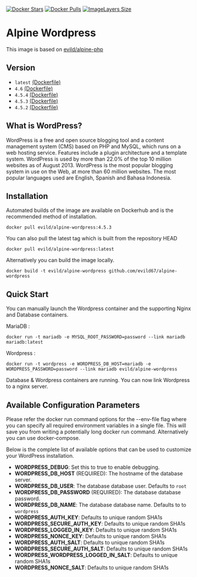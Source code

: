 [![Docker Stars](https://img.shields.io/docker/stars/evild/alpine-wordpress.svg?style=flat-square)](https://hub.docker.com/r/evild/alpine-wordpress/)
[![Docker Pulls](https://img.shields.io/docker/pulls/evild/alpine-wordpress.svg?style=flat-square)](https://hub.docker.com/r/evild/alpine-wordpress/)
[![ImageLayers Size](https://img.shields.io/imagelayers/image-size/evild/alpine-wordpress/latest.svg?style=flat-square)](https://hub.docker.com/r/evild/alpine-wordpress/)

# Alpine Wordpress

This image is based on [evild/alpine-php](https://hub.docker.com/r/evild/alpine-php/)

## Version

- `latest` [(Dockerfile)](https://github.com/Evild67/docker-alpine-wordpress/blob/master/Dockerfile)
- `4.6` [(Dockerfile)](https://github.com/Evild67/docker-alpine-wordpress/blob/a6581d3f764d3d10dfe863cbf66c3144f1e42672/Dockerfile)
- `4.5.4` [(Dockerfile)](https://github.com/Evild67/docker-alpine-wordpress/blob/43300ea22cdac08ecf738ee2619e81709adb9c51/Dockerfile)
- `4.5.3` [(Dockerfile)](https://github.com/Evild67/docker-alpine-wordpress/blob/a1ddef9ad8000d328671ed366e1c7c34246fdbdd/Dockerfile)
- `4.5.2` [(Dockerfile)](https://github.com/Evild67/docker-alpine-wordpress/blob/3ca44832bc8d1f30222665b1a00806461b10b851/Dockerfile)


## What is WordPress?
WordPress is a free and open source blogging tool and a content management system (CMS) based on PHP and MySQL, which runs on a web hosting service. Features include a plugin architecture and a template system. WordPress is used by more than 22.0% of the top 10 million websites as of August 2013. WordPress is the most popular blogging system in use on the Web, at more than 60 million websites. The most popular languages used are English, Spanish and Bahasa Indonesia.


## Installation
Automated builds of the image are available on Dockerhub and is the recommended method of installation.
```
docker pull evild/alpine-wordpress:4.5.3
```
You can also pull the latest tag which is built from the repository HEAD
```
docker pull evild/alpine-wordpress:latest
```
Alternatively you can build the image locally.
```
docker build -t evild/alpine-wordpress github.com/evild67/alpine-wordpress
```

## Quick Start

You can manually launch the Wordpress container and the supporting Nginx and Database containers.

MariaDB :
```
docker run -t mariadb -e MYSQL_ROOT_PASSWORD=password --link mariadb mariadb:latest
```
Wordpress :
```
docker run -t wordpress -e WORDPRESS_DB_HOST=mariadb -e WORDPRESS_PASSWORD=password --link mariadb evild/alpine-wordpress
```

Database & Wordpress containers are running. You can now link Wordpress to a nginx server.

## Available Configuration Parameters

Please refer the docker run command options for the --env-file flag where you can specify all required environment variables in a single file. This will save you from writing a potentially long docker run command. Alternatively you can use docker-compose.

Below is the complete list of available options that can be used to customize your WordPress installation.
* **WORDPRESS_DEBUG**: Set this to true to enable debugging.
* **WORDPRESS_DB_HOST** (REQUIRED): The hostname of the database server.
* **WORDPRESS_DB_USER**: The database database user. Defaults to `root`
* **WORDPRESS_DB_PASSWORD** (REQUIRED): The database database password.
* **WORDPRESS_DB_NAME**: The database database name. Defaults to to `wordpress`
* **WORDPRESS_AUTH_KEY**: Defaults to unique random SHA1s
* **WORDPRESS_SECURE_AUTH_KEY**: Defaults to unique random SHA1s
* **WORDPRESS_LOGGED_IN_KEY**: Defaults to unique random SHA1s
* **WORDPRESS_NONCE_KEY**: Defaults to unique random SHA1s
* **WORDPRESS_AUTH_SALT**: Defaults to unique random SHA1s
* **WORDPRESS_SECURE_AUTH_SALT**: Defaults to unique random SHA1s
* **WORDPRESS_WORDPRESS_LOGGED_IN_SALT**: Defaults to unique random SHA1s
* **WORDPRESS_NONCE_SALT**: Defaults to unique random SHA1s
